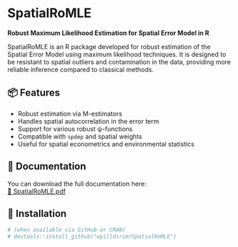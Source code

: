 # SpatialRoMLE

**Robust Maximum Likelihood Estimation for Spatial Error Model in R**

SpatialRoMLE is an R package developed for robust estimation of the Spatial Error Model using maximum likelihood techniques. It is designed to be resistant to spatial outliers and contamination in the data, providing more reliable inference compared to classical methods.

## 📦 Features

- Robust estimation via M-estimators
- Handles spatial autocorrelation in the error term
- Support for various robust ψ-functions
- Compatible with `spdep` and spatial weights
- Useful for spatial econometrics and environmental statistics

## 📁 Documentation

You can download the full documentation here:  
[📄 SpatialRoMLE.pdf](SpatialRoMLE.pdf)

## 🔧 Installation

```r
# (when available via GitHub or CRAN)
# devtools::install_github("wyilldirim/SpatialRoMLE")
